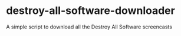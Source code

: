 # destroy-all-software-downloader
A simple script to download all the Destroy All Software screencasts
